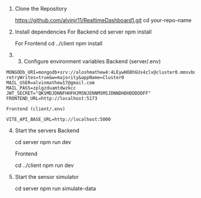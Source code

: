 1. Clone the Repository

   https://github.com/alvinjr11/RealtimeDashboard1.git
   cd your-repo-name

2. Install dependencies
    For Backend
    cd server
   npm install

   For Frontend 
   cd ../client
   npm install

3.   3. Configure environment variables
    Backend (server/.env)

    MONGODb_URI=mongodb+srv://aloshmathew4:4LEywHO8hGUs4zlv@cluster0.mmsvbdr.mongodb.net/?retryWrites=true&w=majority&appName=Cluster0
    MAIL_USER=alvinmathew17@gmail.com
    MAIL_PASS=zplgzduamtdwzkcc
    JWT_SECRET="QKSMDJDNNFHHFHJMSNJENNMSMSJDNNDHDHDDDDDFF"
    FRONTEND_URL=http://localhost:5173

    Frontend (client/.env)

    VITE_API_BASE_URL=http://localhost:5000

4. Start the servers
   Backend

    cd server
    npm run dev

   Frontend

   cd ../client
   npm run dev

5. Start the sensor simulator

   cd server
   npm run simulate-data


     
